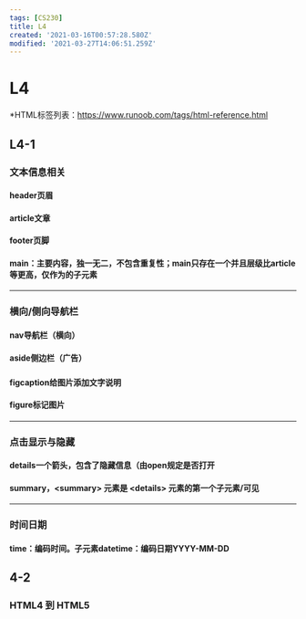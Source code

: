 ```yaml
---
tags: [CS230]
title: L4
created: '2021-03-16T00:57:28.580Z'
modified: '2021-03-27T14:06:51.259Z'
---
```


# L4
*HTML标签列表：https://www.runoob.com/tags/html-reference.html
## L4-1
### 文本信息相关
#### header页眉
#### article文章
#### footer页脚
#### main：主要内容，独一无二，不包含重复性；main只存在一个并且层级比article等更高，仅作为<body>的子元素

***

### 横向/侧向导航栏
#### nav导航栏（横向）
#### aside侧边栏（广告）
###
#### figcaption给图片添加文字说明
#### figure标记图片

***

### 点击显示与隐藏
#### details一个箭头，包含了隐藏信息（由open规定是否打开
#### summary，\<summary\> 元素是 \<details\> 元素的第一个子元素/可见

***

### 时间日期
#### time：编码时间。子元素datetime：编码日期YYYY-MM-DD

## 4-2
### HTML4 到 HTML5


